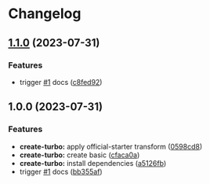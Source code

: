 # Changelog

## [1.1.0](https://github.com/alojzy231/release-please-playground/compare/v1.0.0...v1.1.0) (2023-07-31)


### Features

* trigger [#1](https://github.com/alojzy231/release-please-playground/issues/1) docs ([c8fed92](https://github.com/alojzy231/release-please-playground/commit/c8fed92485da251c28c5824c181268f6144aa584))

## 1.0.0 (2023-07-31)


### Features

* **create-turbo:** apply official-starter transform ([0598cd8](https://github.com/alojzy231/release-please-playground/commit/0598cd830a22761389adb3089f4e23644774ecb9))
* **create-turbo:** create basic ([cfaca0a](https://github.com/alojzy231/release-please-playground/commit/cfaca0ad26282c074b34ed22a1558b6c0643a3cf))
* **create-turbo:** install dependencies ([a5126fb](https://github.com/alojzy231/release-please-playground/commit/a5126fb929793bd852b18faab347a1b61e5a3f7d))
* trigger [#1](https://github.com/alojzy231/release-please-playground/issues/1) docs ([bb355af](https://github.com/alojzy231/release-please-playground/commit/bb355afd93bf4d1c1c8dd48e95ac4499bebae472))
